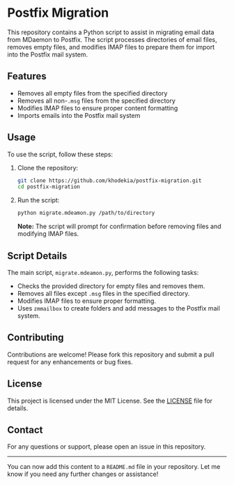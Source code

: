
# Postfix Migration

This repository contains a Python script to assist in migrating email data from MDaemon to Postfix. The script processes directories of email files, removes empty files, and modifies IMAP files to prepare them for import into the Postfix mail system.

## Features

- Removes all empty files from the specified directory
- Removes all non-`.msg` files from the specified directory
- Modifies IMAP files to ensure proper content formatting
- Imports emails into the Postfix mail system

## Usage

To use the script, follow these steps:

1. Clone the repository:
    ```bash
    git clone https://github.com/khodekia/postfix-migration.git
    cd postfix-migration
    ```

2. Run the script:
    ```bash
    python migrate.mdeamon.py /path/to/directory
    ```

    **Note:** The script will prompt for confirmation before removing files and modifying IMAP files.

## Script Details

The main script, `migrate.mdeamon.py`, performs the following tasks:

- Checks the provided directory for empty files and removes them.
- Removes all files except `.msg` files in the specified directory.
- Modifies IMAP files to ensure proper formatting.
- Uses `zmmailbox` to create folders and add messages to the Postfix mail system.

## Contributing

Contributions are welcome! Please fork this repository and submit a pull request for any enhancements or bug fixes.

## License

This project is licensed under the MIT License. See the [LICENSE](LICENSE) file for details.

## Contact

For any questions or support, please open an issue in this repository.

---

You can now add this content to a `README.md` file in your repository. Let me know if you need any further changes or assistance!
